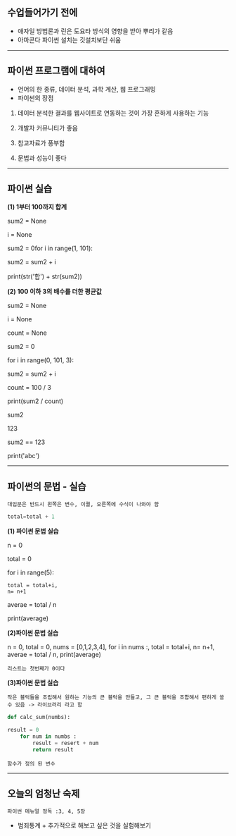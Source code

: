 ## 수업들어가기 전에

- 애자일 방법론과 린은 도요타 방식의 영향을 받아 뿌리가 같음
- 아마콘다 파이썬 설치는 깃설치보단 쉬움

***

## 파이썬 프로그램에 대하여

- 언어의 한 종류, 데이터 분석, 과학 계산, 웹 프로그래밍
- 파이썬의 장점

1. 데이터 분석한 결과를 웹사이트로 연동하는 것이 가장 흔하게 사용하는 기능

2. 개발자 커뮤니티가 좋음 

3. 참고자료가 풍부함 

4. 문법과 성능이 좋다

***

## 파이썬 실습

**(1) 1부터 100까지 합계**


sum2 = None

i = None

sum2 = 0for i in range(1, 101):

sum2 = sum2 + i

print(str('합') + str(sum2))


**(2) 100 이하 3의 배수를 더한 평균값**


sum2 = None

i = None

count = None


sum2 = 0

for i in range(0, 101, 3):

sum2 = sum2 + i

count = 100 / 3

print(sum2 / count)


sum2

123

sum2 == 123

print('abc')

***

## 파이썬의 문법 - 실습

`대입문은 반드시 왼쪽은 변수, 이퀄, 오른쪽에 수식이 나와야 함`

~~~python
total=total + 1 
~~~

**(1) 파이썬 문법 실습**

n = 0

total = 0

for i in range(5):

    total = total+i,
    n= n+1

averae = total / n

print(average)

**(2)파이썬 문법 실습**

n = 0,
total = 0,
nums = [0,1,2,3,4],
for i in nums :,
    total = total+i,
    n= n+1,
averae = total / n,
print(average)


`리스트는 첫번째가 0이다`

**(3)파이썬 문법 실습**

`작은 블럭들을 조립해서 원하는 기능의 큰 블럭을 만들고,
그 큰 블럭을 조합해서 편하게 쓸 수 있음 -> 라이브러리 라고 함`

~~~python
def calc_sum(numbs):

result = 0
    for num in numbs :
        result = resert + num
        return result
~~~

`함수가 정의 된 변수`

***


## 오늘의 엄청난 숙제

`파이썬 메뉴얼 정독 :3, 4, 5장`

- 범죄통계 + 추가적으로 해보고 싶은 것을 실험해보기
